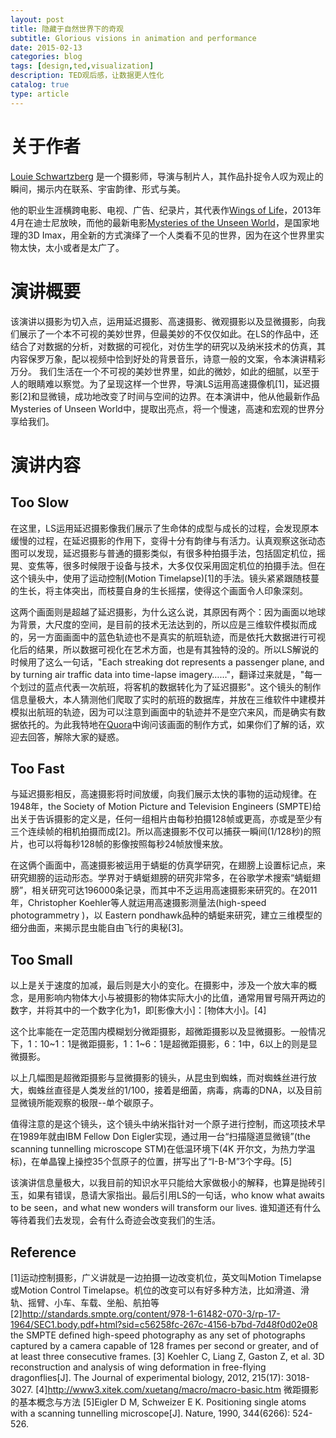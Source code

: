 ```yaml
---
layout: post
title: 隐藏于自然世界下的奇观
subtitle: Glorious visions in animation and performance
date: 2015-02-13
categories: blog
tags: [design,ted,visualization]
description: TED观后感，让数据更人性化
catalog: true
type: article
---
```


# 关于作者

[Louie Schwartzberg](http://movingart.com/) 是一个摄影师，导演与制片人，其作品扑捉令人叹为观止的瞬间，揭示内在联系、宇宙韵律、形式与美。


他的职业生涯横跨电影、电视、广告、纪录片，其代表作[Wings of Life](http://nature.disney.com/wings-of-life)，2013年4月在迪士尼放映，而他的最新电影[Mysteries of the Unseen World](http://movies.nationalgeographic.com/movies/mysteries-of-the-unseen-world/)，是国家地理的3D Imax，用全新的方式演绎了一个人类看不见的世界，因为在这个世界里实物太快，太小或者是太广了。


# 演讲概要

该演讲以摄影为切入点，运用延迟摄影、高速摄影、微观摄影以及显微摄影，向我们展示了一个本不可视的美妙世界，但最美妙的不仅仅如此。在LS的作品中，还结合了对数据的分析，对数据的可视化，对仿生学的研究以及纳米技术的仿真，其内容保罗万象，配以视频中恰到好处的背景音乐，诗意一般的文案，令本演讲精彩万分。
我们生活在一个不可视的美妙世界里，如此的微妙，如此的细腻，以至于人的眼睛难以察觉。为了呈现这样一个世界，导演LS运用高速摄像机[1]，延迟摄影[2]和显微镜，成功地改变了时间与空间的边界。在本演讲中，他从他最新作品Mysteries of Unseen World中，提取出亮点，将一个慢速，高速和宏观的世界分享给我们。

# 演讲内容

## Too Slow

在这里，LS运用延迟摄影像我们展示了生命体的成型与成长的过程，会发现原本缓慢的过程，在延迟摄影的作用下，变得十分有韵律与有活力。认真观察这张动态图可以发现，延迟摄影与普通的摄影类似，有很多种拍摄手法，包括固定机位，摇晃、变焦等，很多时候限于设备与技术，大多仅仅采用固定机位的拍摄手法。但在这个镜头中，使用了运动控制(Motion Timelapse)[1]的手法。镜头紧紧跟随枝蔓的生长，将主体突出，而枝蔓自身的生长摇摆，使得这个画面令人印象深刻。


这两个画面则是超越了延迟摄影，为什么这么说，其原因有两个：因为画面以地球为背景，大尺度的空间，是目前的技术无法达到的，所以应是三维软件模拟而成的，另一方面画面中的蓝色轨迹也不是真实的航班轨迹，而是依托大数据进行可视化后的结果，所以数据可视化在艺术方面，也是有其独特的没的。所以LS解说的时候用了这么一句话，"Each streaking dot represents a passenger plane, and by turning air traffic data into time-lapse imagery……"，翻译过来就是，"每一个划过的蓝点代表一次航班，将客机的数据转化为了延迟摄影"。这个镜头的制作信息量极大，本人猜测他们爬取了实时的航班的数据库，并放在三维软件中建模并模拟出航班的轨迹，因为可以注意到画面中的轨迹并不是空穴来风，而是确实有数据依托的。为此我特地在[Quora](http://www.quora.com/How-did-Louie-Schwartzberg-turn-air-traffic-data-into-time-lapse-imagery-in-Mysteries-of-the-Unseen-World)中询问该画面的制作方式，如果你们了解的话，欢迎去回答，解除大家的疑惑。

## Too Fast

与延迟摄影相反，高速摄影将时间放缓，向我们展示太快的事物的运动规律。在1948年，the Society of Motion Picture and Television Engineers (SMPTE)给出关于告诉摄影的定义是，任何一组相片由每秒拍摄128帧或更高，亦或是至少有三个连续帧的相机拍摄而成[2]。所以高速摄影不仅可以捕获一瞬间(1/128秒)的照片，也可以将每秒128帧的影像按照每秒24帧放慢来放。


在这俩个画面中，高速摄影被运用于蜻蜓的仿真学研究，在翅膀上设置标记点，来研究翅膀的运动形态。学界对于蜻蜓翅膀的研究非常多，在谷歌学术搜索“蜻蜓翅膀”，相关研究可达196000条记录，而其中不乏运用高速摄影来研究的。在2011年，Christopher Koehler等人就运用高速摄影测量法(high-speed photogrammetry  )，以 Eastern pondhawk品种的蜻蜓来研究，建立三维模型的细分曲面，来揭示昆虫能自由飞行的奥秘[3]。


## Too Small

以上是关于速度的加减，最后则是大小的变化。在摄影中，涉及一个放大率的概念，是用影响内物体大小与被摄影的物体实际大小的比值，通常用冒号隔开两边的数字，并将其中的一个数字化为1，即[影像大小]：[物体大小]。[4]


这个比率能在一定范围内模糊划分微距摄影，超微距摄影以及显微摄影。一般情况下，1：10~1：1是微距摄影，1：1~6：1是超微距摄影，6：1中，6以上的则是显微摄影。


以上几幅图是超微距摄影与显微摄影的镜头，从昆虫到蜘蛛，而对蜘蛛丝进行放大，蜘蛛丝直径是人类发丝的1/100，接着是细菌，病毒，病毒的DNA，以及目前显微镜所能观察的极限--单个碳原子。


值得注意的是这个镜头，这个镜头中纳米指针对一个原子进行控制，而这项技术早在1989年就由IBM Fellow Don Eigler实现，通过用一台“扫描隧道显微镜”(the scanning tunnelling microscope STM)在低温环境下(4K 开尔文，为热力学温标)，在单晶镍上操控35个氙原子的位置，拼写出了“I-B-M”3个字母。[5]


该演讲信息量极大，以我目前的知识水平只能给大家做极小的解释，也算是抛砖引玉，如果有错误，恳请大家指出。最后引用LS的一句话，who know what awaits to be seen，and what new wonders will transform our lives. 谁知道还有什么等待着我们去发现，会有什么奇迹会改变我们的生活。


## Reference

[1]运动控制摄影，广义讲就是一边拍摄一边改变机位，英文叫Motion Timelapse或Motion Control Timelapse。机位的改变可以有好多种方法，比如滑道、滑轨、摇臂、小车、车载、坐船、航拍等
[2]http://standards.smpte.org/content/978-1-61482-070-3/rp-17-1964/SEC1.body.pdf+html?sid=c56258fc-267c-4156-b7bd-7d48f0d02e08
the SMPTE defined high-speed photography as any set of photographs captured by a camera capable of 128 frames per second or greater, and of at least three consecutive frames.
[3] Koehler C, Liang Z, Gaston Z, et al. 3D reconstruction and analysis of wing deformation in free-flying dragonflies[J]. The Journal of experimental biology, 2012, 215(17): 3018-3027.
[4]http://www3.xitek.com/xuetang/macro/macro-basic.htm  微距摄影的基本概念与方法
[5]Eigler D M, Schweizer E K. Positioning single atoms with a scanning tunnelling microscope[J]. Nature, 1990, 344(6266): 524-526.


